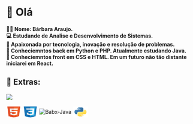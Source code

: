 <h1>👋 Olá

<h4> 🙋‍♀️ Nome: Bárbara Araujo. <br>
     💻 Estudande de Analise e Desenvolvimento de Sistemas. <br>
     📝 Apaixonada por tecnologia, inovação e resolução de problemas. <br>
     🍵 Conheciemntos back em Python e PHP. Atualmente estudando Java. <br>
     🌟 Conheciemntos front em CSS e HTML. Em um futuro não tão distante iniciarei em React. <br>
</h4>




## 🤩 Extras: 
<a href="https://github.com/Ah-Barbara/github-readme-stats">
  <img height=200 align="center" src="https://github-readme-stats.vercel.app/api?username=Ah-Barbara" />
</a>

<br>
<div style="display: inline_block"><br>
  <img align="center" alt="Babx-HTML" height="30" width="40" src="https://raw.githubusercontent.com/devicons/devicon/master/icons/html5/html5-original.svg">
  <img align="center" alt="Babx-CSS" height="30" width="40" src="https://raw.githubusercontent.com/devicons/devicon/master/icons/css3/css3-original.svg">
  <img align="center" alt="Babx-Java" height="40" width="40" src="https://cdn.jsdelivr.net/gh/devicons/devicon@latest/icons/java/java-original-wordmark.svg" /> 
  <img align="center" alt="Babx-Python" height="30" width="40" src="https://raw.githubusercontent.com/devicons/devicon/master/icons/python/python-original.svg">
</div>
          

